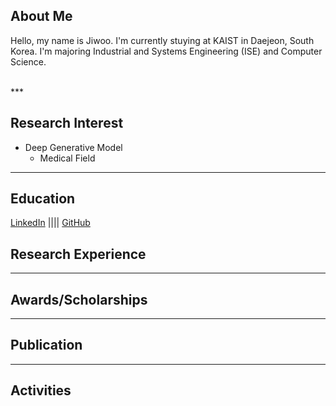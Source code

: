 ## About Me
Hello, my name is Jiwoo. I'm currently stuying at KAIST in Daejeon, South Korea. I'm majoring Industrial and Systems Engineering (ISE) and Computer Science.

<br>
***

## Research Interest
- Deep Generative Model
  - Medical Field

***

## Education
[LinkedIn](www.naver.com) |||| [GitHub](www.google.com)

## Research Experience

***

## Awards/Scholarships

***

## Publication

***

## Activities
